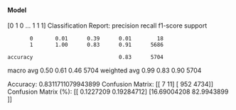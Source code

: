 #### Model
[0 1 0 ... 1 1 1]
Classification Report:
              precision    recall  f1-score   support

           0       0.01      0.39      0.01        18
           1       1.00      0.83      0.91      5686

    accuracy                           0.83      5704
   macro avg       0.50      0.61      0.46      5704
weighted avg       0.99      0.83      0.90      5704

Accuracy: 0.8311711079943899
Confusion Matrix:
[[   7   11]
 [ 952 4734]]
Confusion Matrix (%):
[[ 0.1227209   0.19284712]
 [16.69004208 82.9943899 ]]
